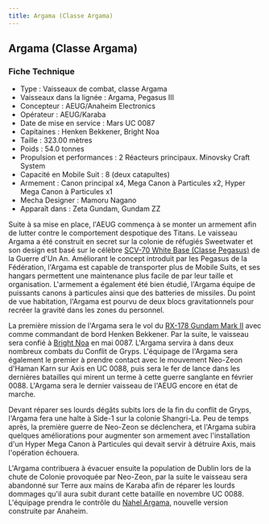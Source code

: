 ```yaml
---
title: Argama (Classe Argama)
---
```


Argama (Classe Argama)
----------------------





### Fiche Technique


* Type : Vaisseaux de combat, classe Argama
* Vaisseaux dans la lignée : Argama, Pegasus III
* Concepteur : AEUG/Anaheim Electronics
* Opérateur : AEUG/Karaba
* Date de mise en service : Mars UC 0087
* Capitaines : Henken Bekkener, Bright Noa
* Taille : 323.00 mètres
* Poids : 54.0 tonnes
* Propulsion et performances : 2 Réacteurs principaux. Minovsky Craft System
* Capacité en Mobile Suit : 8 (deux catapultes)
* Armement : Canon principal x4, Mega Canon à Particules x2, Hyper Mega Canon à Particules x1
* Mecha Designer : Mamoru Nagano
* Apparaît dans : Zeta Gundam, Gundam ZZ


Suite à sa mise en place, l'AEUG commença à se monter un armement afin de lutter contre le comportement despotique des Titans. Le vaisseau Argama a été construit en secret sur la colonie de réfugiés Sweetwater et son design est basé sur le célèbre [SCV-70 White Base (Classe Pegasus)](uc/mobile-suit-gundam/pegasus-class.html) de la Guerre d'Un An. Améliorant le concept introduit par les Pegasus de la Fédération, l'Argama est capable de transporter plus de Mobile Suits, et ses hangars permettent une maintenance plus facile de par leur taille et organisation. L'armement a également été bien étudié, l'Argama équipe de puissants canons à particules ainsi que des batteries de missiles. Du point de vue habitation, l'Argama est pourvu de deux blocs gravitationnels pour recréer la gravité dans les zones du personnel.


La première mission de l'Argama sera le vol du [RX-178 Gundam Mark II](uc/zeta-gundam/rx-178-gundam-mark-ii.html) avec comme commandant de bord Henken Bekkener. Par la suite, le vaisseau sera confié à [Bright Noa](uc/zeta-gundam/bright-noah.html) en mai 0087. L'Argama servira à dans deux nombreux combats du Conflit de Gryps. L'équipage de l'Argama sera également le premier à prendre contact avec le mouvement Neo-Zeon d'Haman Karn sur Axis en UC 0088, puis sera le fer de lance dans les dernières batailles qui mirent un terme à cette guerre sanglante en février 0088. L'Argama sera le dernier vaisseau de l'AEUG encore en état de marche.


Devant réparer ses lourds dégâts subits lors de la fin du conflit de Gryps, l'Argama fera une halte à Side-1 sur la colonie Shangri-La. Peu de temps après, la première guerre de Neo-Zeon se déclenchera, et l'Argama subira quelques améliorations pour augmenter son armement avec l'installation d'un Hyper Mega Canon à Particules qui devait servir à détruire Axis, mais l'opération échouera.


L'Argama contribuera à évacuer ensuite la population de Dublin lors de la chute de Colonie provoquée par Neo-Zeon, par la suite le vaisseau sera abandonné sur Terre aux mains de Karaba afin de réparer les lourds dommages qu'il aura subit durant cette bataille en novembre UC 0088. L'équipage prendra le contrôle du [Nahel Argama](uc/gundam-zz/nahel-argama.html), nouvelle version construite par Anaheim.

